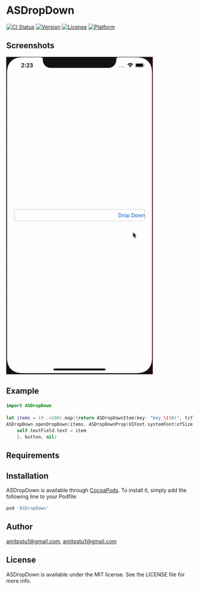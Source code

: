 # ASDropDown

[![CI Status](https://img.shields.io/travis/amitpstu1@gmail.com/ASDropDown.svg?style=flat)](https://travis-ci.org/amitpstu1@gmail.com/ASDropDown)
[![Version](https://img.shields.io/cocoapods/v/ASDropDown.svg?style=flat)](https://cocoapods.org/pods/ASDropDown)
[![License](https://img.shields.io/cocoapods/l/ASDropDown.svg?style=flat)](https://cocoapods.org/pods/ASDropDown)
[![Platform](https://img.shields.io/cocoapods/p/ASDropDown.svg?style=flat)](https://cocoapods.org/pods/ASDropDown)

Screenshots
---------
![ASDropDown Screenshots](asdropdown_screenshot.gif)

## Example

```swift
import ASDropDown

let items = (0..<100).map({return ASDropDownItem(key: "key_\($0)", title: "item-\($0)")})
ASDropDown.openDropDown(items, ASDropDownProp(UIFont.systemFont(ofSize: 15), UIColor.red), { [unowned self] (index: Int, item: String) in
    self.textField.text = item
    }, button, nil)
```

## Requirements

## Installation

ASDropDown is available through [CocoaPods](https://cocoapods.org). To install
it, simply add the following line to your Podfile:

```ruby
pod 'ASDropDown'
```

## Author

amitpstu1@gmail.com, amitpstu1@gmail.com

## License

ASDropDown is available under the MIT license. See the LICENSE file for more info.
